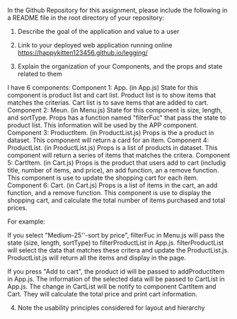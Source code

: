 In the Github Repository for this assignment, please include the following in a README file in the root directory of your repository:
1. Describe the goal of the application and value to a user

2. Link to your deployed web application running online
https://happykitten123456.github.io/legging/

3. Explain the organization of your Components, and the props and state related to them

I have 6 components:
Component 1: App. (in App.js) State for this component is product list and cart list. Product list is to show items that matches the criterias. Cart list is to save items that are added to cart.
Component 2: Meun. (in Menu.js) State for this component is size, length, and sortType. Props has a function named "filterFuc" that pass the state to product list. This information will be used by the APP component.
Component 3: ProductItem. (in ProductList.js) Props is the a product in dataset. This component will return a card for an item.
Component 4: ProductList. (in ProductList.js) Props is a list of products in dataset. This component will return a series of items that matches the critera. 
Component 5: CartItem. (in Cart.js) Props is the product that users add to cart (includig title, number of items, and price), an add function, an a remove function. This component is use to update the shopping cart for each item.
Component 6: Cart. (in Cart.js) Props is a list of items in the cart, an add function, and a remove function. This component is use to display the shopping cart, and calculate the total number of items purchased and total prices.

For example:

If you select "Medium-25''-sort by price", filterFuc in Menu.js will pass the state (size, length, sortType) to filterProductList in App.js. filterProductList will select the data that matches these critera and update the ProductList.js. ProductList.js will return all the items and display in the page.

If you press "Add to cart", the product id will be passed to addProductItem in App.js. The information of the selected data will be passed to CartList in App.js. The change in CartList will be notify to component CartItem and Cart. They will calculate the total price and print cart information.

4. Note the usability principles considered for layout and hierarchy


